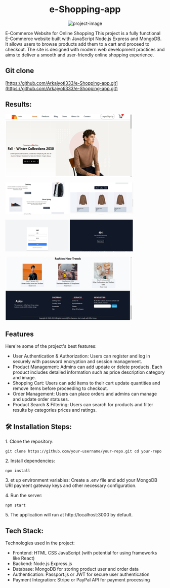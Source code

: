 <h1 align="center" id="title">e-Shopping-app</h1>

<p align="center"><img src="https://socialify.git.ci/Arkajyoti333/e-Shopping-app/image?font=KoHo&amp;forks=1&amp;issues=1&amp;language=1&amp;name=1&amp;owner=1&amp;pattern=Plus&amp;pulls=1&amp;stargazers=1&amp;theme=Dark" alt="project-image"></p>

<p id="description">E-Commerce Website for Online Shopping This project is a fully functional E-Commerce website built with JavaScript Node.js Express and MongoDB. It allows users to browse products add them to a cart and proceed to checkout. The site is designed with modern web development practices and aims to deliver a smooth and user-friendly online shopping experience.</p>

<h2>Git clone</h2>

[https://github.com/Arkajyoti333/e-Shopping-app.git](https://github.com/Arkajyoti333/e-Shopping-app.git)

<h2> Results:</h2>

<img src="./src/components/Assets/Readme.md Result/Home page.jpg" alt="project-screenshot" width="400" height="199/">
<p float="left">
  <img src="./src/components/Assets/Readme.md Result/Home 1.jpg" alt="project-screenshot" width="200" height="100">
  <img src="./src/components/Assets/Readme.md Result/Home 3.jpg" alt="project-screenshot" width="200" height="100">
</p>
<p float="left">
<img src="./src/components/Assets/Readme.md Result/login .jpg" alt="project-screenshot" width="200" height="100/">
<img src="./src/components/Assets/Readme.md Result/Error.jpg" alt="project-screenshot" width="200" height="100/">
  </p>
<img src="./src/components/Assets/Readme.md Result/footer.jpg" alt="project-screenshot" width="400" height="199/">

  
  
<h2> Features</h2>

Here're some of the project's best features:

*   User Authentication & Authorization: Users can register and log in securely with password encryption and session management.
*   Product Management: Admins can add update or delete products. Each product includes detailed information such as price description category and image.
*   Shopping Cart: Users can add items to their cart update quantities and remove items before proceeding to checkout.
*   Order Management: Users can place orders and admins can manage and update order statuses.
*   Product Search & Filtering: Users can search for products and filter results by categories prices and ratings.

<h2>🛠️ Installation Steps:</h2>

<p>1. Clone the repository:</p>

```
git clone https://github.com/your-username/your-repo.git cd your-repo
```

<p>2. Install dependencies:</p>

```
npm install
```

<p>3. et up environment variables: Create a .env file and add your MongoDB URI payment gateway keys and other necessary configuration.</p>

<p>4. Run the server:</p>

```
npm start
```

<p>5. The application will run at http://localhost:3000 by default.</p>

  
  
<h2>Tech Stack:</h2>

Technologies used in the project:

*   Frontend: HTML CSS JavaScript (with potential for using frameworks like React)
*   Backend: Node.js Express.js
*   Database: MongoDB for storing product user and order data
*   Authentication: Passport.js or JWT for secure user authentication
*   Payment Integration: Stripe or PayPal API for payment processing

